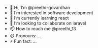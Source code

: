 - 👋 Hi, I’m @preethi-govardhan
- 👀 I’m interested in software development
- 🌱 I’m currently learning react
- 💞️ I’m looking to collaborate on laravel
- 📫 How to reach me @preethi_13
- 😄 Pronouns: ...
- ⚡ Fun fact: ...

<!---
preethi-govardhan/preethi-govardhan is a ✨ special ✨ repository because its `README.md` (this file) appears on your GitHub profile.
You can click the Preview link to take a look at your changes.
--->
